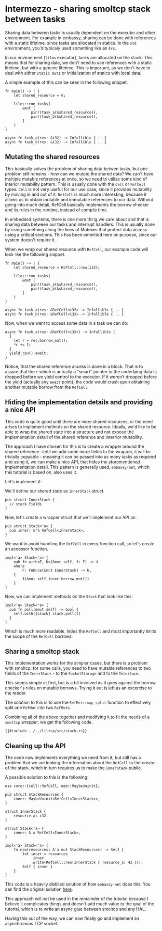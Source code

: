 # Intermezzo - sharing smoltcp stack between tasks

Sharing data between tasks is usually dependent on the executor and other environment.
For example in embassy, sharing can be done with references with a static
lifetime, since tasks are allocated in statics.
In the `std` environment, you'd typicaly used something like an `Arc`.

In our environment (`lilos` executor), tasks are allocated on the stack.
This means that for sharing data, we don't need to use references with a static
lifetime, but with a generic lifetime.
This is important, as we don't have to deal with either `static mut`s or
initialization of statics with local data.

A simple example of this can be seen in the following snippet.

```rust,ignored
fn main() -> ! {
    let shared_resource = 0;

    lilos::run_tasks(
        &mut [
            pin!(task_a(&shared_resource)),
            pin!(task_b(&shared_resource)),
        ] 
    )
}

async fn task_a(res: &i32) -> Infallible { .. }
async fn task_b(res: &i32) -> Infallible { .. }
```

## Mutating the shared resources

This basically solves the problem of sharing data betwen tasks,
but one problem still remains - how can we mutate the shared data?
We can't have multiple mutable references at once, so we need to utilize some
kind of interior mutability pattern.
This is usually done with the `Cell` or `RefCell` types.
`Cell` is not very useful for our use case, since it provides mutability by
moving in and out of it.
`RefCell` is much more interesting, because it allows us to obtain mutable and
immutable references to our data.
Without going into much detail, RefCell basically implements the borrow checker
and its rules in the runtime, instead of compile time.

<div class="warning">
In embedded systems, there is one more thing we care about and that is sharing
data between our tasks and interrupt handlers.
This is usually done by using something along the lines of Mutexes that protect
data access using a critical sections.
This has been ommitted here on purpose, since our system doesn't require it.
</div>

When we wrap our shared resource with `RefCell`, our example code will look
like the following snippet.

```rust,ignored
fn main() -> ! {
    let shared_resource = RefCell::new(i32);

    lilos::run_tasks(
        &mut [
            pin!(task_a(&shared_resource)),
            pin!(task_b(&shared_resource)),
        ] 
    )
}

async fn task_a(res: &RefCell<i32> -> Infallible { .. }
async fn task_b(res: &RefCell<i32> -> Infallible { .. }
```

Now, when we want to access some data in a task we can do:

```rust,ignored
async fn task_a(res: &RefCell<i32>) -> Infallible {
  {
    let r = res.borrow_mut();
    *r += 1;
  }
  yield_cpu().await;
}
```

Notice, that the shared reference access is done in a block.
That is to assure that the `r` which is actually a "smart" pointer
to the underlying data is dropped before we yield control to the executor.
If it weren't dropped before the yield (actually any `await` point),
the code would crash upon obtaining another mutable borrow from the `RefCell`.

## Hiding the implementation details and providing a nice API

This code is quite good until there are more shared resources, or the need
arises to implement methods on the shared resource.
Ideally, we'd like to be able to wrap the shared state into a structure and not
expose the implementation detail of the shared reference and interrior mutability.

The approach I have chosen for this is to create a wrapper around the shared reference.
Until we add some more fields to the wrapper, it will be trivially copyable -
meaning it can be passed into as many tasks as required and using it, we can
make a nice API, that hides the aforementioned implementation detail.
This pattern is generally used, `embassy-net`, which this tutorial is based on,
also uses it.

Let's implement it:

We'll define our shared state as `InnerStack` struct.

```rust,ignored
pub struct InnerStack {
  // stack fields
}
```

Now, let's create a wrapper struct that we'll implement our API on.

```rust,ignored
pub struct Stack<'a> {
  pub inner: &'a RefCell<InnerStack>,
}
```

We want to avoid handling the `RefCell` in every function call, so let's create
an accessor function.

```rust,ignored
impl<'a> Stack<'a> {
    pub fn with<F, U>(&mut self, f: F) -> U
    where
        F: FnOnce(&mut InnerStack) -> U,
    {
        f(&mut self.inner.borrow_mut())
    }
}
```

Now, we can implement methods on the `Stack` that look like this:

```rust, ignored
impl<'a> Stack<'a> {
  pub fn poll(&mut self) -> bool {
    self.with(|stack| stack.poll())
  }
}
```

Which is much more readable, hides the `RefCell` and most importantly limits
the scope of the `RefCell` borrows.

## Sharing a smoltcp stack

This implementation works for the simpler cases, but there is a problem with
smoltcp: for some calls, you need to have mutable references to two fields of
the `InnerStack` - to the `SocketStorage` and to the `Interface`.

This seems simple at first, but is a bit involved as it goes against the borrow
checker's rules on mutable borrows.
Trying it out is left as an excercise to the reader.

The solution to this is to use the `RefMut::map_split` function to effectively
split one `RefMut` into two `RefMut`s.

Combining all of the above together and modifying it to fit the needs of
a `smoltcp` wrapper, we get the following code.

```rust,ignored
{{#include ../../liltcp/src/stack.rs}}
```

## Cleaning up the API

The code now implements everything we need from it, but still has a problem that
we are leaking the information about the `RefCell` to the creator of the stack,
which in turn requires us to make the `InnerStack` public.

A possible solution to this is the following:

```rust,ignored
use core::{cell::RefCell, mem::MaybeUninit};

pub struct StackResources {
    inner: MaybeUninit<RefCell<InnerStack>>,
}

struct InnerStack {
    resource_a: i32,
}

struct Stack<'a> {
    inner: &'a RefCell<InnerStack>,
}

impl<'a> Stack<'a> {
    fn new(resources: &'a mut StackResources) -> Self {
        let inner = resources
            .inner
            .write(RefCell::new(InnerStack { resource_a: 42 }));
        Self { inner }
    }
}
```

This code is a heavily distilled solution of how `embassy-net` does this.
You can find the original solution [here](https://github.com/embassy-rs/embassy/blob/ae5ad91bbb6a158971c858f69ad25ca86025f2be/embassy-net/src/lib.rs#L289).

<div class="warning">
This approach will not be used in the remainder of the tutorial
because I believe it complicates things and doesn't add much value
to the goal of the tutorial,
which is to write an async glue between smoltcp and any HAL.
</div>

Having this out of the way, we can now finally go and implement an asynchronous
TCP socket.

